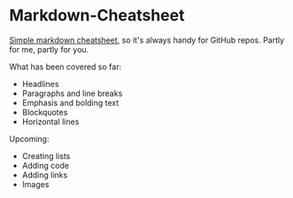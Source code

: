 # Markdown-Cheatsheet
[Simple markdown cheatsheet](https://github.com/javpet/Markdown-Cheatsheet/blob/master/Markdown_Basics.md), so it's always handy for GitHub repos. Partly for me, partly for you.

What has been covered so far:
- Headlines
- Paragraphs and line breaks
- Emphasis and bolding text
- Blockquotes
- Horizontal lines

Upcoming:
- Creating lists
- Adding code
- Adding links
- Images
